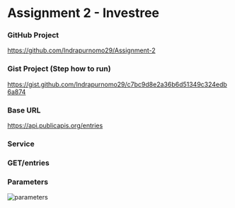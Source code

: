# Assignment 2 - Investree

### GitHub Project
https://github.com/Indrapurnomo29/Assignment-2

### Gist Project (Step how to run)
https://gist.github.com/Indrapurnomo29/c7bc9d8e2a36b6d51349c324edb6a874

### Base URL
https://api.publicapis.org/entries

### Service
### GET/entries
### Parameters
![parameters](https://user-images.githubusercontent.com/65549993/187020954-693cd1ef-fc4b-4f33-b9c8-6a645fb12d59.jpg)

